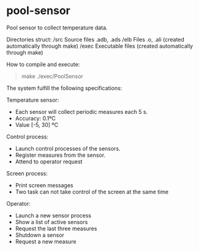 # pool-sensor
Pool sensor to collect temperature data.

Directories struct:
/src    Source files .adb, .ads
/elb    Files .o, .ali (created automatically through make)
/exec   Executable files (created automatically through make)

How to compile and execute:
>make
>./exec/PoolSensor

The system fulfill the following specifications:

Temperature sensor:
  - Each sensor will collect periodic measures each 5 s. 
  - Accuracy: 0.1ºC 
  - Value [-5, 30] ºC
  
Control process:
  - Launch control processes of the sensors.
  - Register measures from the sensor.
  - Attend to operator request

Screen process:
  - Print screen messages
  - Two task can not take control of the screen at the same time
  
Operator:
  - Launch a new sensor process
  - Show a list of active sensors
  - Request the last three measures
  - Shutdown a sensor
  - Request a new measure
  
  

